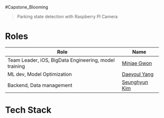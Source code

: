 #Capstone_Blooming

> Parking state detection with Raspberry PI Camera


# Roles

| Role                  | Name      |
|---------------------|----------|
| Team Leader, iOS, BigData Engineering, model training | [Minjae Gwon](https://github.com/gomminjae)      |
| ML dev, Model Optimization    | [Daeyoul Yang](https://github.com/DaeYoul-Yang)      |
| Backend, Data management  | [Seunghyun Kim](https://github.com/kim-seonghyun)    |

# Tech Stack 
